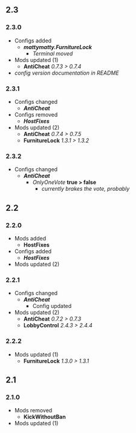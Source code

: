 
## 2.3
### 2.3.0
- Configs added
  - _**mattymatty.FurnitureLock**_
    - _Terminal moved_
- Mods updated (1)
  - **AntiCheat** _0.7.3 > 0.7.4_
- _config version documentation in README_
### 2.3.1
- Configs changed
  - _**AntiCheat**_
- Configs removed
  - _**HostFixes**_
- Mods updated (2)
  - **AntiCheat** _0.7.4 > 0.7.5_
  - **FurnitureLock** _1.3.1 > 1.3.2_
### 2.3.2
- Configs changed
  - _**AntiCheat**_
    - _OnlyOneVote_ **true > false**
      - _currently brakes the vote, probably_

## 2.2
### 2.2.0
- Mods added
  - **HostFixes**
- Configs added
  - _**HostFixes**_
- Mods updated (2)
### 2.2.1
- Configs changed
  - _**AntiCheat**_
    - Config updated
- Mods updated (2)
  - **AntiCheat** _0.7.2 > 0.7.3_
  - **LobbyControl** _2.4.3 > 2.4.4_
### 2.2.2
- Mods updated (1)
  - **FurnitureLock** _1.3.0 > 1.3.1_

## 2.1
### 2.1.0
- Mods removed
  - **KickWithoutBan**
- Mods updated (1)